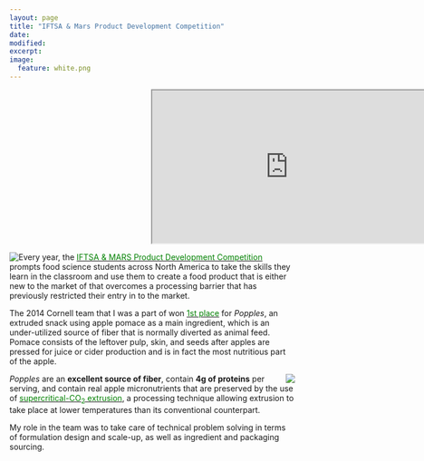 ```yaml
---
layout: page
title: "IFTSA & Mars Product Development Competition"
date: 
modified:
excerpt:
image:
  feature: white.png
---
```

<div id="contentframe" style="position:relative; top: 0px; left: 250px;">
<iframe width="480" height="270" src="http://link.brightcove.com/services/player/bcpid1384193524001?bckey=AQ~~,AAABQKHY2bE~,ITTF-QY62MEfC5bna0hdbYgCt88POfF_&bctid=3706530605001" frameborder="1" allowfullscreen></iframe>
</div>

<img style="float:left" src="http://jadeproulx.com/images/IFT-group.jpg"><t>Every year, the <a href="http://www.ift.org/community/students/competitions/product-development.aspx"><span style="color:green">IFTSA & MARS Product Development Competition</span></a> prompts food science students across North America to take the skills they learn in the classroom and use them to create a food product that is either new to the market of that overcomes a processing barrier that has previously restricted their entry in to the market.</t>  
  
The 2014 Cornell team that I was a part of won <a href="http://www.news.cornell.edu/stories/2014/07/snappy-popples-cracks-first-place-national-food-expo"><span style="color:green">1st place</span></a> for *Popples*, an extruded snack using apple pomace as a main ingredient, which is an under-utilized source of fiber that is normally diverted as animal feed. Pomace consists of the leftover pulp, skin, and seeds after apples are pressed for juice or cider production and is in fact the most nutritious part of the apple.  


<img style="float:right" src="http://jadeproulx.com/images/popples-package.png">*Popples* are an **excellent source of fiber**, contain **4g of proteins** per serving, and contain real apple micronutrients that are preserved by the use of <a href="http://www.foodengineeringmag.com/articles/engineering-r-d-supercritical-co-sub-2-sub-extrusion-opens-new-product-opportunities"><span style="color:green">supercritical-CO<sub>2</sub> extrusion</span></a>, a processing technique allowing extrusion to take place at lower temperatures than its conventional counterpart.  
  
My role in the team was to take care of technical problem solving in terms of formulation design and scale-up, as well as ingredient and packaging sourcing.  
